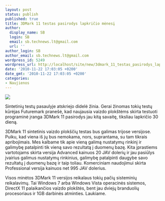 ```yaml
---
layout: post
status: publish
published: true
title: 3DMark 11 testas pasirodys lapkričio mėnesį
author:
  display_name: SB
  login: SB
  email: sb.technews.lt@gmail.com
  url: ''
author_login: SB
author_email: sb.technews.lt@gmail.com
wordpress_id: 5249
wordpress_url: http://localhost/site/new/3dmark_11_testas_pasirodys_lapkricio_menesi/
date: '2010-11-22 17:03:05 +0200'
date_gmt: '2010-11-22 17:03:05 +0200'
categories:
- Naujienos
---
```

<div class="imgright"><img src="http://www.part.lt/img/5f34745de94abdb931bb19a83e7a59f7939.jpg"  /></div>
<p>Sintetinių testų pasaulyje atskriejo didelė žinia. Gerai žinomas tokių testų kūrėjas Futuremark pranešė, kad naujausia vaizdo plokštėms skirta testuoti programinė įranga 3DMark 11 pasirodys jau kitą savaitę, tiksliau lapkričio 30 dieną.</p>
<p>3DMark 11 sintetinis vaizdo plokščių testas bus galimas trijose versijose. Puiku, kad viena iš jų bus nemokama, nors, suprantama, su tam tikrais apribojimais. Mes kalbame tik apie vieną galimą nustatymų rinkinį ir galimybę patalpinti tik vieną savo rezultatą į duomenų bazę. Kita įprastiems vartotojams skirta versija Advanced kainuos 20 JAV dolerių ir jau pasiūlys įvairius galimus nustatymų rinkinius, galimybę patalpinti daugybe savo rezultatų į duomenų bazę ir taip toliau. Komerciniam naudojimui skirta Professional versija kainuos net 995 JAV dolerius.</p>
<p>Visos minėtos 3DMark 11 versijos reikalaus tokių pačių sisteminių reikalavimų. Tai Windows 7 arba Windows Vista operacinės sistemos, DirectX 11 palaikančios vaizdo plokštės, bent jau dviejų branduolių procesoriaus ir 1GB darbinės atminties. Laukiame.<br /></p>
